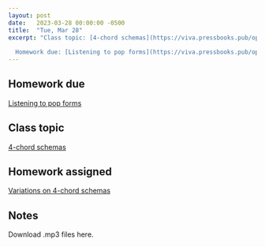 ```yaml
---
layout: post
date:   2023-03-28 00:00:00 -0500
title:  "Tue, Mar 28"
excerpt: "Class topic: [4-chord schemas](https://viva.pressbooks.pub/openmusictheory/chapter/4-chord-schemas/)
  
  Homework due: [Listening to pop forms](https://viva.pressbooks.pub/openmusictheory/chapter/verse-chorus-form/#assignments)"
---
```


## Homework due

[Listening to pop forms](https://viva.pressbooks.pub/openmusictheory/chapter/verse-chorus-form/#assignments)

## Class topic

[4-chord schemas](https://viva.pressbooks.pub/openmusictheory/chapter/4-chord-schemas/)

## Homework assigned

[Variations on 4-chord schemas](https://viva.pressbooks.pub/openmusictheory/chapter/4-chord-schemas/#assignments)

## Notes

Download .mp3 files here.